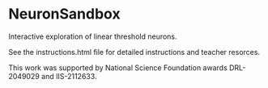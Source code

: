 # NeuronSandbox
Interactive exploration of linear threshold neurons.

See the instructions.html file for detailed instructions and teacher resorces.

This work was supported by National Science Foundation awards DRL-2049029 and IIS-2112633.
